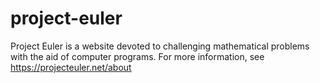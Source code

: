 project-euler
=============

Project Euler is a website devoted to challenging mathematical problems with the aid of computer programs. For more information, see https://projecteuler.net/about
